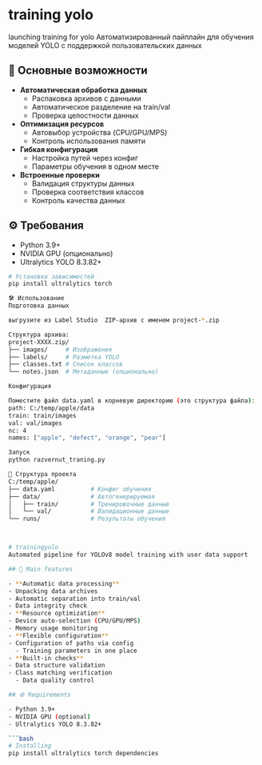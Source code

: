 # training yolo
launching training for yolo
Автоматизированный пайплайн для обучения моделей YOLO с поддержкой пользовательских данных

## 🚀 Основные возможности

- **Автоматическая обработка данных**
  - Распаковка архивов с данными
  - Автоматическое разделение на train/val
  - Проверка целостности данных
- **Оптимизация ресурсов**
  - Автовыбор устройства (CPU/GPU/MPS)
  - Контроль использования памяти
- **Гибкая конфигурация**
  - Настройка путей через конфиг
  - Параметры обучения в одном месте
- **Встроенные проверки**
  - Валидация структуры данных
  - Проверка соответствия классов
  - Контроль качества данных

## ⚙️ Требования

- Python 3.9+
- NVIDIA GPU (опционально)
- Ultralytics YOLO 8.3.82+

```bash
# Установка зависимостей
pip install ultralytics torch

🛠 Использование
Подготовка данных

выгрузите из Label Studio  ZIP-архив с именем project-*.zip

Структура архива:
project-XXXX.zip/
├── images/     # Изображения
├── labels/     # Разметка YOLO
├── classes.txt # Список классов
└── notes.json  # Метаданные (опционально)

Конфигурация

Поместите файл data.yaml в корневую директорию (это структура файла):
path: C:/temp/apple/data
train: train/images
val: val/images
nc: 4
names: ["apple", "defect", "orange", "pear"]

Запуск
python razvernut_traning.py

📂 Структура проекта
C:/temp/apple/
├── data.yaml          # Конфиг обучения
├── data/              # Автогенерируемая
│   ├── train/         # Тренировочные данные
│   └── val/           # Валидационные данные
└── runs/              # Результаты обучения



# trainingyolo
Automated pipeline for YOLOv8 model training with user data support

## 🚀 Main features

- **Automatic data processing**
- Unpacking data archives
- Automatic separation into train/val
- Data integrity check
- **Resource optimization**
- Device auto-selection (CPU/GPU/MPS)
- Memory usage monitoring
- **Flexible configuration**
- Configuration of paths via config
  - Training parameters in one place
- **Built-in checks**
- Data structure validation
- Class matching verification
  - Data quality control

## ⚙️ Requirements

- Python 3.9+
- NVIDIA GPU (optional)
- Ultralytics YOLO 8.3.82+

```bash
# Installing
pip install ultralytics torch dependencies
